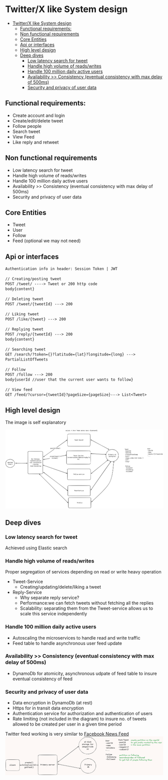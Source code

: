 # Twitter/X like System design
- [Twitter/X like System design](#twitterx-like-system-design)
  - [Functional requirements:](#functional-requirements)
  - [Non functional requirements](#non-functional-requirements)
  - [Core Entities](#core-entities)
  - [Api or interfaces](#api-or-interfaces)
  - [High level design](#high-level-design)
  - [Deep dives](#deep-dives)
    - [Low latency search for tweet](#low-latency-search-for-tweet)
    - [Handle high volume of reads/writes](#handle-high-volume-of-readswrites)
    - [Handle 100 million daily active users](#handle-100-million-daily-active-users)
    - [Availability \>\> Consistency (eventual consistency with max delay of 500ms)](#availability--consistency-eventual-consistency-with-max-delay-of-500ms)
    - [Security and privacy of user data](#security-and-privacy-of-user-data)

## Functional requirements:
- Create account and login
- Create/edit/delete tweet
- Follow people
- Search tweet
- View Feed
- Like reply and retweet


## Non functional requirements
- Low latency search for tweet
- Handle high volume of reads/writes
- Handle 100 million daily active users
- Availability >> Consistency (eventual consistency with max delay of 500ms)
- Security and privacy of user data

## Core Entities
- Tweet
- User
- Follow
- Feed (optional we may not need)

## Api or interfaces

```
Authentication info in header: Session Token | JWT

// Creating/posting tweet
POST /tweet/ ----> Tweet or 200 http code
body{content}

// Deleting tweet
POST /tweet/{tweetId} ---> 200

// Liking tweet
POST /like/{tweet} ---> 200

// Replying tweet
POST /reply/{tweetId} ---> 200
body{content}

// Searching tweet
GET /search/?token={}?latitude={lat}?longitude={long} ---> PartialListOfTweets

// Follow
POST /follow ---> 200
body{userId //user that the current user wants to follow}

// View feed
GET /feed/?cursor={tweetId}?pageSize={pageSize}---> List<Tweet>

```
## High level design

The image is self explanatory

![high-level](./example2/image-2.png)

## Deep dives

### Low latency search for tweet
Achieved using Elastic search

### Handle high volume of reads/writes
Proper segregation of services depending on read or write heavy operation
- Tweet-Service
  - Creating/updating/delete/liking a tweet
- Reply-Service
  - Why separate reply service?
  - Performance:we can fetch tweets without fetching all the replies
  - Scalability: separating them from the Tweet-service allows us to scale this 
service independently 

### Handle 100 million daily active users
  - Autoscaling the microservices to handle read and write traffic
  - Feed table to handle asynchronous user feed update
### Availability >> Consistency (eventual consistency with max delay of 500ms)
  - DynamoDb for atomicity, asynchronous udpate of feed table to insure eventual consistency of feed 
### Security and privacy of user data
  - Data encryption in DynamoDb (at rest)
  - Https for in transit data encryption
  - Authentication service for authorization and authentication of users
  - Rate limiting (not included in the diagram) to insure no. of tweets allowed to be created per user in a given time period
  
Twitter feed working is very similar to [Facebook News Feed](https://github.com/prashantRmishra/System-design/blob/main/facebook-news-feed/Readme.md#high-level-design)
![deep-dive](./example2/image.png)
